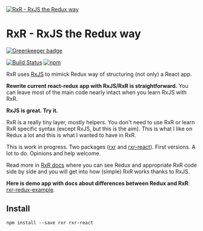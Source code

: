 [![RxR - RxJS the Redux way](https://raw.githubusercontent.com/dacz/rxr/master/logo/rxr-logo-color-100x52.png)][e76967bf]

  [e76967bf]: https://dacz.github.io/rxr/ "RxR - RxJS the Redux way"

# RxR - RxJS the Redux way

[![Greenkeeper badge](https://badges.greenkeeper.io/dacz/rxr.svg)](https://greenkeeper.io/)

[![Build Status](https://travis-ci.org/dacz/rxr.svg?branch=master)](https://travis-ci.org/dacz/rxr)
[![npm](https://img.shields.io/npm/v/rxr.svg?maxAge=2592000)](https://www.npmjs.com/package/rxr)

RxR uses [RxJS](https://github.com/ReactiveX/rxjs) to mimick Redux way of structuring (not only) a React app.

**Rewrite current react-redux app with RxJS/RxR is straightforward.**  You can leave most of the main code nearly intact when you learn RxJS with RxR.

**RxJS is great. Try it.**

RxR is a really tiny layer, mostly helpers. You don't need to use RxR or learn RxR specific syntax (except RxJS, but this is the aim). This is what I like on Redux a lot and this is what I wanted to have in RxR.

This is work in progress. Two packages ([rxr](https://github.com/dacz/rxr) and [rxr-react](https://github.com/dacz/rxr-react)). First versions. A lot to do. Opinions and help welcome.

Read more in [RxR docs](http://dacz.github.io/rxr) where you can see Redux and appropriate RxR code side by side and you will get into how (simple) RxR works thanks to RxJS.

**Here is demo app with docs about differences between Redux and RxR**: [rxr-redux-example](https://github.com/dacz/rxr-redux-example).

## Install

```
npm install --save rxr rxr-react
```
